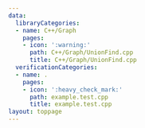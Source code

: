 ```yaml
---
data:
  libraryCategories:
  - name: C++/Graph
    pages:
    - icon: ':warning:'
      path: C++/Graph/UnionFind.cpp
      title: C++/Graph/UnionFind.cpp
  verificationCategories:
  - name: .
    pages:
    - icon: ':heavy_check_mark:'
      path: example.test.cpp
      title: example.test.cpp
layout: toppage
---
```

